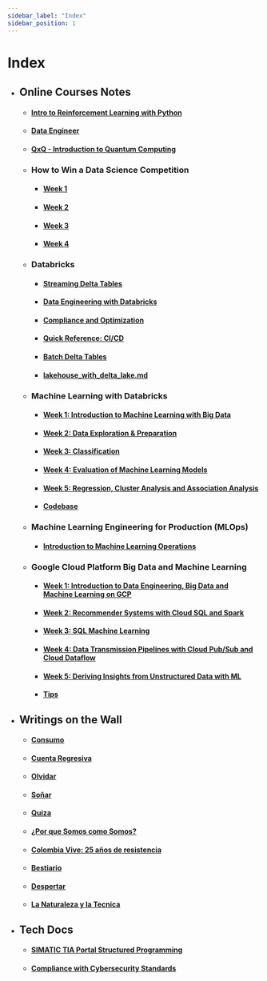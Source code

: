 ```yaml
---
sidebar_label: "Index"
sidebar_position: 1
---
```


# Index

- ## Online Courses Notes

  - #### [Intro to Reinforcement Learning with Python](./online_courses_notes/intro_to_reinforcement_learning_with_python.md)
  - #### [Data Engineer](./online_courses_notes/data_engineer.md)
  - #### [QxQ - Introduction to Quantum Computing](./online_courses_notes/qxq_introduction_to_quantum_computing.md)

  - ### How to Win a Data Science Competition

    - #### [Week 1](./online_courses_notes/how_to_win_a_data_science_competition_learn_from_t/week_1.md)
    - #### [Week 2](./online_courses_notes/how_to_win_a_data_science_competition_learn_from_t/week_2.md)
    - #### [Week 3](./online_courses_notes/how_to_win_a_data_science_competition_learn_from_t/week_3.md)
    - #### [Week 4](./online_courses_notes/how_to_win_a_data_science_competition_learn_from_t/week_4.md)

  - ### Databricks

    - #### [Streaming Delta Tables](./online_courses_notes/databricks/streaming_delta_tables.md)
    - #### [Data Engineering with Databricks](./online_courses_notes/databricks/data_engineering_with_databricks.md)
    - #### [Compliance and Optimization](./online_courses_notes/databricks/compliance_and_optimization.md)
    - #### [Quick Reference: CI/CD](./online_courses_notes/databricks/quick_reference_ci_cd.md)
    - #### [Batch Delta Tables](./online_courses_notes/databricks/batch_delta_tables.md)
    - #### [lakehouse_with_delta_lake.md](./online_courses_notes/databricks/lakehouse_with_delta_lake.md)

  - ### Machine Learning with Databricks

    - #### [Week 1: Introduction to Machine Learning with Big Data](./online_courses_notes/machine_learning_with_big_data/week_1_introduction_to_machine_learning_with_big_d.md)
    - #### [Week 2: Data Exploration & Preparation](./online_courses_notes/machine_learning_with_big_data/week_2_data_exploration_preparation.md)
    - #### [Week 3: Classification](./online_courses_notes/machine_learning_with_big_data/week_3_classification.md)
    - #### [Week 4: Evaluation of Machine Learning Models](./online_courses_notes/machine_learning_with_big_data/week_4_evaluation_of_machine_learning_models.md)
    - #### [Week 5: Regression, Cluster Analysis and Association Analysis](./online_courses_notes/machine_learning_with_big_data/week_5_regression_cluster_analysis_and_associatio.md)
    - #### [Codebase](./online_courses_notes/machine_learning_with_big_data/codebase.md)

  - ### Machine Learning Engineering for Production (MLOps)

    - #### [Introduction to Machine Learning Operations](./online_courses_notes/machine_learning_engineering_for_production_mlops/introduction_to_machine_learning_in_production_mlops.md)

  - ### Google Cloud Platform Big Data and Machine Learning

    - #### [Week 1: Introduction to Data Engineering, Big Data and Machine Learning on GCP](./online_courses_notes/google_cloud_platform_big_data_and_machine_learnin/week_1_introduction_to_data_engineering_big_data.md)
    - #### [Week 2: Recommender Systems with Cloud SQL and Spark](./online_courses_notes/google_cloud_platform_big_data_and_machine_learnin/week_2_recommender_systems_with_cloud_sql_and_spar.md)
    - #### [Week 3: SQL Machine Learning](./online_courses_notes/google_cloud_platform_big_data_and_machine_learnin/week_3_sql_machine_learning.md)
    - #### [Week 4: Data Transmission Pipelines with Cloud Pub/Sub and Cloud Dataflow](./online_courses_notes/google_cloud_platform_big_data_and_machine_learnin/week_4_data_transmission_pipelines_with_cloud_pub.md)
    - #### [Week 5: Deriving Insights from Unstructured Data with ML](./online_courses_notes/google_cloud_platform_big_data_and_machine_learnin/week_5_deriving_insights_from_unstructured_data_wi.md)
    - #### [Tips](./online_courses_notes/google_cloud_platform_big_data_and_machine_learnin/tips.md)

- ## Writings on the Wall

  - #### [Consumo](./writtings_on_the_wall/consumo.md)
  - #### [Cuenta Regresiva](./writtings_on_the_wall/cuenta_regresiva.md)
  - #### [Olvidar](./writtings_on_the_wall/olvidar.md)
  - #### [Soñar](./writtings_on_the_wall/soñar.md)
  - #### [Quiza](./writtings_on_the_wall/quiza.md)
  - #### [¿Por que Somos como Somos?](./writtings_on_the_wall/por_que_somos_como_somos.md)
  - #### [Colombia Vive: 25 años de resistencia](./writtings_on_the_wall/colombia_vive.md)
  - #### [Bestiario](./writtings_on_the_wall/bestiario.md)
  - #### [Despertar](./writtings_on_the_wall/despertar.md)
  - #### [La Naturaleza y la Tecnica](./writtings_on_the_wall/la_naturaleza_y_la_tecnica.md)

- ## Tech Docs

  - #### [SIMATIC TIA Portal Structured Programming](./tech_docs/simatic_tia_portal_structured_programming.md)
  - #### [Compliance with Cybersecurity Standards](./tech_docs/iiot_cibersecurity_compliance.md)
